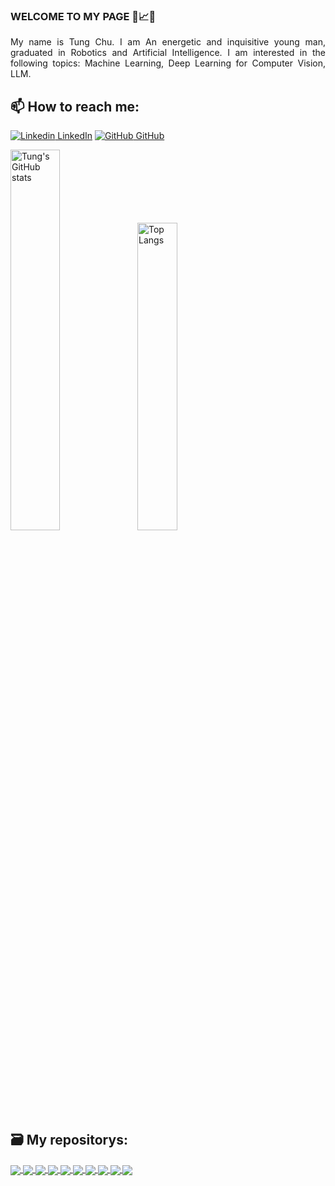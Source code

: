 ### WELCOME TO MY PAGE 🚀📈💡

<p align="justify">
My name is Tung Chu. I am An energetic and inquisitive young man, graduated in Robotics and Artificial Intelligence. I am interested in the following topics: Machine Learning, Deep Learning for Computer Vision, LLM.
</p>

## 📫 How to reach me: 

[![Linkedin](https://i.stack.imgur.com/gVE0j.png) LinkedIn](https://www.linkedin.com/in/tung-chu-van-5b0629318/) [![GitHub](https://i.stack.imgur.com/tskMh.png) GitHub](https://github.com/Tung003) 

<div>
  <img src="https://github-readme-stats.vercel.app/api?username=Tung003&show_icons=true&theme=tokyonight" alt="Tung's GitHub stats" width="39.5%" />
  <img src="https://github-readme-stats.vercel.app/api/top-langs/?username=Tung003&layout=compact&theme=tokyonight" alt="Top Langs" width="35.5%" />
</div>


## 🗃️ My repositorys: 

<a href="https://github.com/Tung003/License-Plate-Recognition">
  <!-- Change the `github-readme-stats.anuraghazra1.vercel.app` to `github-readme-stats.vercel.app`  -->
  <img align="center" src="https://github-readme-stats.anuraghazra1.vercel.app/api/pin/?username=Tung003&repo=License-Plate-Recognition&theme=dracula" />
</a>    
<a href="https://github.com/Tung003/Object-Counting">
  <!-- Change the `github-readme-stats.anuraghazra1.vercel.app` to `github-readme-stats.vercel.app`  -->
  <img align="center" src="https://github-readme-stats.anuraghazra1.vercel.app/api/pin/?username=Tung003&repo=Object-Counting&theme=radical" />
</a> 

<a href="https://github.com/Tung003/Multi_agent">
  <!-- Change the `github-readme-stats.anuraghazra1.vercel.app` to `github-readme-stats.vercel.app`  -->
  <img align="center" src="https://github-readme-stats.anuraghazra1.vercel.app/api/pin/?username=Tung003&repo=Multi_agent&theme=merko" />
</a>    
<a href="https://github.com/Tung003/Viettel-gpkg-rag">
  <!-- Change the `github-readme-stats.anuraghazra1.vercel.app` to `github-readme-stats.vercel.app`  -->
  <img align="center" src="https://github-readme-stats.anuraghazra1.vercel.app/api/pin/?username=Tung003&repo=Viettel-gpkg-rag&theme=highcontrast" />
</a>

<a href="https://github.com/Tung003/Finetune-LLM">
  <!-- Change the `github-readme-stats.anuraghazra1.vercel.app` to `github-readme-stats.vercel.app`  -->
  <img align="center" src="https://github-readme-stats.anuraghazra1.vercel.app/api/pin/?username=Tung003&repo=Finetune-LLM&theme=gruvbox" />
</a>
<a href="https://github.com/Tung003/Logistic-Regression">
  <!-- Change the `github-readme-stats.anuraghazra1.vercel.app` to `github-readme-stats.vercel.app`  -->
  <img align="center" src="https://github-readme-stats.anuraghazra1.vercel.app/api/pin/?username=Tung003&repo=Logistic-Regression&theme=cobalt" />
</a>

<a href="https://github.com/Tung003/Artificial-neural-networks-MATH">
  <!-- Change the `github-readme-stats.anuraghazra1.vercel.app` to `github-readme-stats.vercel.app`  -->
  <img align="center" src="https://github-readme-stats.anuraghazra1.vercel.app/api/pin/?username=Tung003&repo=Artificial-neural-networks-MATH&theme=synthwave" />
</a>    
<a href="https://github.com/Tung003/K-Nearest-Neighbors">
  <!-- Change the `github-readme-stats.anuraghazra1.vercel.app` to `github-readme-stats.vercel.app`  -->
  <img align="center" src="https://github-readme-stats.anuraghazra1.vercel.app/api/pin/?username=Tung003&repo=K-Nearest-Neighbors&theme=dark" />
</a>

<a href="https://github.com/Tung003/CNN_pytorch_cuda">
  <!-- Change the `github-readme-stats.anuraghazra1.vercel.app` to `github-readme-stats.vercel.app`  -->
  <img align="center" src="https://github-readme-stats.anuraghazra1.vercel.app/api/pin/?username=Tung003&repo=CNN_pytorch_cuda&theme=dark" />
</a>
<a href="https://github.com/Tung003/Linear-Regression">
  <!-- Change the `github-readme-stats.anuraghazra1.vercel.app` to `github-readme-stats.vercel.app`  -->
  <img align="center" src="https://github-readme-stats.anuraghazra1.vercel.app/api/pin/?username=Tung003&repo=Linear-Regression&theme=cobalt" />
</a>   

